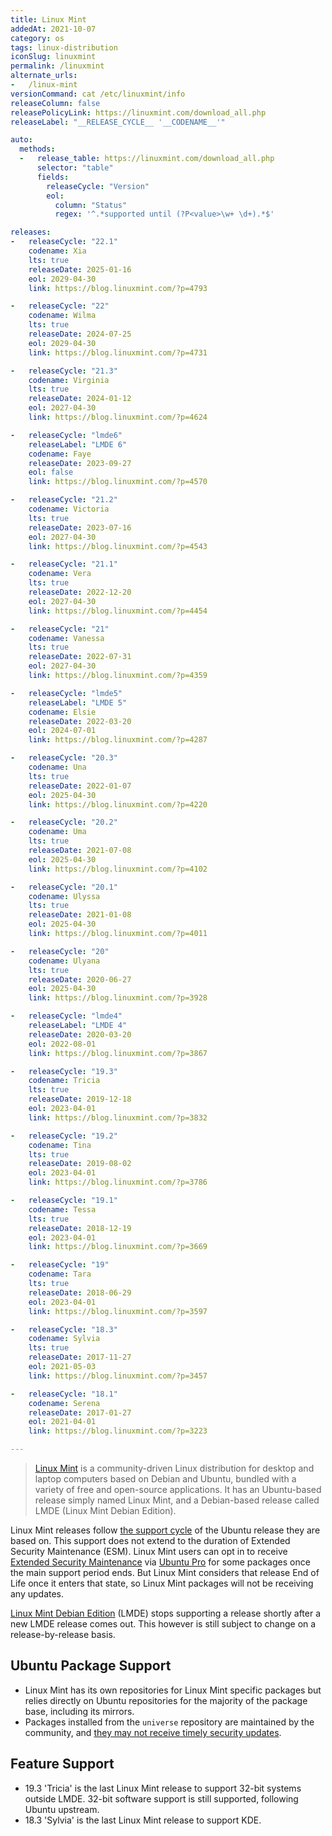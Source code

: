 ```yaml
---
title: Linux Mint
addedAt: 2021-10-07
category: os
tags: linux-distribution
iconSlug: linuxmint
permalink: /linuxmint
alternate_urls:
-   /linux-mint
versionCommand: cat /etc/linuxmint/info
releaseColumn: false
releasePolicyLink: https://linuxmint.com/download_all.php
releaseLabel: "__RELEASE_CYCLE__ '__CODENAME__'"

auto:
  methods:
  -   release_table: https://linuxmint.com/download_all.php
      selector: "table"
      fields:
        releaseCycle: "Version"
        eol:
          column: "Status"
          regex: '^.*supported until (?P<value>\w+ \d+).*$'

releases:
-   releaseCycle: "22.1"
    codename: Xia
    lts: true
    releaseDate: 2025-01-16
    eol: 2029-04-30
    link: https://blog.linuxmint.com/?p=4793

-   releaseCycle: "22"
    codename: Wilma
    lts: true
    releaseDate: 2024-07-25
    eol: 2029-04-30
    link: https://blog.linuxmint.com/?p=4731

-   releaseCycle: "21.3"
    codename: Virginia
    lts: true
    releaseDate: 2024-01-12
    eol: 2027-04-30
    link: https://blog.linuxmint.com/?p=4624

-   releaseCycle: "lmde6"
    releaseLabel: "LMDE 6"
    codename: Faye
    releaseDate: 2023-09-27
    eol: false
    link: https://blog.linuxmint.com/?p=4570

-   releaseCycle: "21.2"
    codename: Victoria
    lts: true
    releaseDate: 2023-07-16
    eol: 2027-04-30
    link: https://blog.linuxmint.com/?p=4543

-   releaseCycle: "21.1"
    codename: Vera
    lts: true
    releaseDate: 2022-12-20
    eol: 2027-04-30
    link: https://blog.linuxmint.com/?p=4454

-   releaseCycle: "21"
    codename: Vanessa
    lts: true
    releaseDate: 2022-07-31
    eol: 2027-04-30
    link: https://blog.linuxmint.com/?p=4359

-   releaseCycle: "lmde5"
    releaseLabel: "LMDE 5"
    codename: Elsie
    releaseDate: 2022-03-20
    eol: 2024-07-01
    link: https://blog.linuxmint.com/?p=4287

-   releaseCycle: "20.3"
    codename: Una
    lts: true
    releaseDate: 2022-01-07
    eol: 2025-04-30
    link: https://blog.linuxmint.com/?p=4220

-   releaseCycle: "20.2"
    codename: Uma
    lts: true
    releaseDate: 2021-07-08
    eol: 2025-04-30
    link: https://blog.linuxmint.com/?p=4102

-   releaseCycle: "20.1"
    codename: Ulyssa
    lts: true
    releaseDate: 2021-01-08
    eol: 2025-04-30
    link: https://blog.linuxmint.com/?p=4011

-   releaseCycle: "20"
    codename: Ulyana
    lts: true
    releaseDate: 2020-06-27
    eol: 2025-04-30
    link: https://blog.linuxmint.com/?p=3928

-   releaseCycle: "lmde4"
    releaseLabel: "LMDE 4"
    releaseDate: 2020-03-20
    eol: 2022-08-01
    link: https://blog.linuxmint.com/?p=3867

-   releaseCycle: "19.3"
    codename: Tricia
    lts: true
    releaseDate: 2019-12-18
    eol: 2023-04-01
    link: https://blog.linuxmint.com/?p=3832

-   releaseCycle: "19.2"
    codename: Tina
    lts: true
    releaseDate: 2019-08-02
    eol: 2023-04-01
    link: https://blog.linuxmint.com/?p=3786

-   releaseCycle: "19.1"
    codename: Tessa
    lts: true
    releaseDate: 2018-12-19
    eol: 2023-04-01
    link: https://blog.linuxmint.com/?p=3669

-   releaseCycle: "19"
    codename: Tara
    lts: true
    releaseDate: 2018-06-29
    eol: 2023-04-01
    link: https://blog.linuxmint.com/?p=3597

-   releaseCycle: "18.3"
    codename: Sylvia
    lts: true
    releaseDate: 2017-11-27
    eol: 2021-05-03
    link: https://blog.linuxmint.com/?p=3457

-   releaseCycle: "18.1"
    codename: Serena
    releaseDate: 2017-01-27
    eol: 2021-04-01
    link: https://blog.linuxmint.com/?p=3223

---
```


> [Linux Mint](https://linuxmint.com/) is a community-driven Linux distribution for desktop and
> laptop computers based on Debian and Ubuntu, bundled with a variety of free and open-source
> applications. It has an Ubuntu-based release simply named Linux Mint, and a Debian-based release
> called LMDE (Linux Mint Debian Edition).

Linux Mint releases follow [the support cycle](https://linuxmint.com/download_all.php) of the
Ubuntu release they are based on. This support does not extend to the duration of Extended Security
Maintenance (ESM). Linux Mint users can opt in to receive [Extended Security Maintenance](https://ubuntu.com/security/esm)
via [Ubuntu Pro](https://ubuntu.com/pro) for some packages once the main support period ends.
But Linux Mint considers that release End of Life once it enters that state, so Linux Mint packages
will not be receiving any updates.

[Linux Mint Debian Edition](https://www.linuxmint.com/download_lmde.php) (LMDE) stops supporting a
release shortly after a new LMDE release comes out. This however is still subject to change on a
release-by-release basis.

## Ubuntu Package Support

- Linux Mint has its own repositories for Linux Mint specific packages but relies directly on
  Ubuntu repositories for the majority of the package base, including its mirrors.
- Packages installed from the `universe` repository are maintained by the community, and [they may
  not receive timely security updates](https://help.ubuntu.com/community/Repositories#Universe).

## Feature Support

- 19.3 'Tricia' is the last Linux Mint release to support 32-bit systems outside LMDE.
  32-bit software support is still supported, following Ubuntu upstream.
- 18.3 'Sylvia' is the last Linux Mint release to support KDE.
